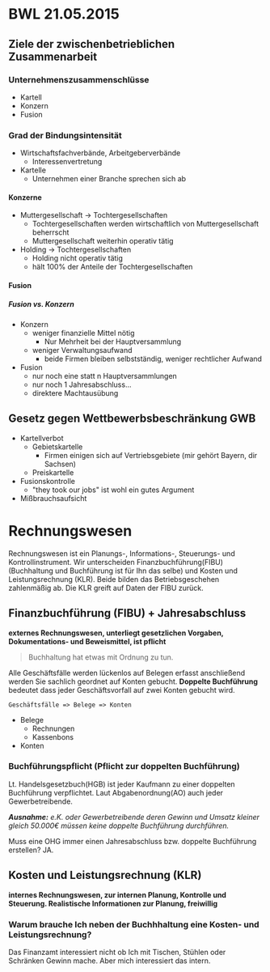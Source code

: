 BWL 21.05.2015
==============

Ziele der zwischenbetrieblichen Zusammenarbeit
----------------------------------------------

### Unternehmenszusammenschlüsse

-	Kartell
-	Konzern
-	Fusion

### Grad der Bindungsintensität

-	Wirtschaftsfachverbände, Arbeitgeberverbände
	-	Interessenvertretung
-	Kartelle
	-	Unternehmen einer Branche sprechen sich ab

#### Konzerne

-	Muttergesellschaft -> Tochtergesellschaften
	-	Tochtergesellschaften werden wirtschaftlich von Muttergesellschaft beherrscht
	-	Muttergesellschaft weiterhin operativ tätig
-	Holding -> Tochtergesellschaften
	-	Holding nicht operativ tätig
	-	hält 100% der Anteile der Tochtergesellschaften

#### Fusion

##### Fusion vs. Konzern

-	Konzern
	-	weniger finanzielle Mittel nötig
		-	Nur Mehrheit bei der Hauptversammlung
	-	weniger Verwaltungsaufwand
		-	beide Firmen bleiben selbstständig, weniger rechtlicher Aufwand
-	Fusion
	-	nur noch eine statt n Hauptversammlungen
	-	nur noch 1 Jahresabschluss...
	-	direktere Machtausübung

Gesetz gegen Wettbewerbsbeschränkung GWB
----------------------------------------

-	Kartellverbot
	-	Gebietskartelle
		-	Firmen einigen sich auf Vertriebsgebiete (mir gehört Bayern, dir Sachsen)
	-	Preiskartelle
-	Fusionskontrolle
	-	"they took our jobs" ist wohl ein gutes Argument
-	Mißbrauchsaufsicht

Rechnungswesen
==============

Rechnungswesen ist ein Planungs-, Informations-, Steuerungs- und Kontrollinstrument. Wir unterscheiden Finanzbuchführung(FIBU) (Buchhaltung und Buchführung ist für Ihn das selbe) und Kosten und Leistungsrechnung (KLR). Beide bilden das Betriebsgeschehen zahlenmäßig ab. Die KLR greift auf Daten der FIBU zurück.

Finanzbuchführung (FIBU) + Jahresabschluss
------------------------------------------

**externes Rechnungswesen, unterliegt gesetzlichen Vorgaben, Dokumentations- und Beweismittel, ist pflicht**

> Buchhaltung hat etwas mit Ordnung zu tun.

Alle Geschäftsfälle werden lückenlos auf Belegen erfasst anschließend werden Sie sachlich geordnet auf Konten gebucht. **Doppelte Buchführung** bedeutet dass jeder Geschäftsvorfall auf zwei Konten gebucht wird.

```
Geschäftsfälle => Belege => Konten
```

-	Belege
	-	Rechnungen
	-	Kassenbons
-	Konten

### Buchführungspflicht (Pflicht zur doppelten Buchführung)

Lt. Handelsgesetzbuch(HGB) ist jeder Kaufmann zu einer doppelten Buchführung verpflichtet. Laut Abgabenordnung(AO) auch jeder Gewerbetreibende.

***Ausnahme:** e.K. oder Gewerbetreibende deren Gewinn und Umsatz kleiner gleich 50.000€ müssen keine doppelte Buchführung durchführen.*

Muss eine OHG immer einen Jahresabschluss bzw. doppelte Buchführung erstellen? JA.

Kosten und Leistungsrechnung (KLR)
----------------------------------

**internes Rechnungswesen, zur internen Planung, Kontrolle und Steuerung. Realistische Informationen zur Planung, freiwillig**

### Warum brauche Ich neben der Buchhhaltung eine Kosten- und Leistungsrechnung?

Das Finanzamt interessiert nicht ob Ich mit Tischen, Stühlen oder Schränken Gewinn mache. Aber mich interessiert das intern.
